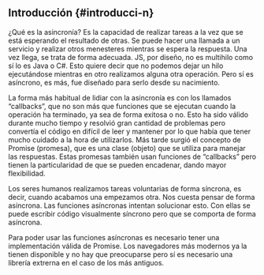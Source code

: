 ## Introducción {#introducci-n}

¿Qué es la asincronía? Es la capacidad de realizar tareas a la vez que se está esperando el resultado de otras. Se puede hacer una llamada a un servicio y realizar otros menesteres mientras se espera la respuesta. Una vez llega, se trata de forma adecuada. JS, por diseño, no es multihilo como sí lo es Java o C#. Esto quiere decir que no podemos dejar un hilo ejecutándose mientras en otro realizamos alguna otra operación. Pero sí es asíncrono, es más, fue diseñado para serlo desde su nacimiento.

La forma más habitual de lidiar con la asincronía es con los llamados “callbacks”, que no son más que funciones que se ejecutan cuando la operación ha terminado, ya sea de forma exitosa o no. Esto ha sido válido durante mucho tiempo y resolvió gran cantidad de problemas pero convertía el código en difícil de leer y mantener por lo que había que tener mucho cuidado a la hora de utilizarlos. Más tarde surgió el concepto de Promise (promesa), que es una clase (objeto) que se utiliza para manejar las respuestas. Estas promesas también usan funciones de “callbacks” pero tienen la particularidad de que se pueden encadenar, dando mayor flexibilidad.

Los seres humanos realizamos tareas voluntarias de forma síncrona, es decir, cuando acabamos una empezamos otra. Nos cuesta pensar de forma asíncrona. Las funciones asíncronas intentan solucionar esto. Con ellas se puede escribir código visualmente síncrono pero que se comporta de forma asíncrona.

Para poder usar las funciones asíncronas es necesario tener una implementación válida de Promise. Los navegadores más modernos ya la tienen disponible y no hay que preocuparse pero sí es necesario una librería extrerna en el caso de los más antiguos.